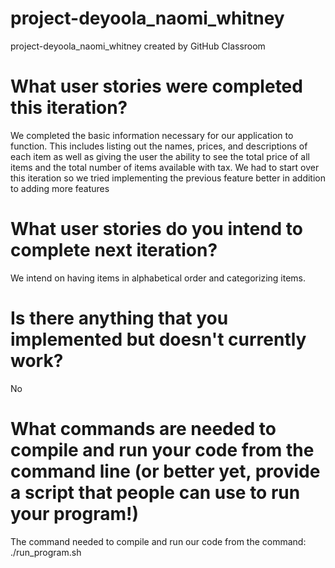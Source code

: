 # project-deyoola_naomi_whitney
project-deyoola_naomi_whitney created by GitHub Classroom
# What user stories were completed this iteration?
We completed the basic information necessary for our application to function. This includes listing out the names, prices, and descriptions of each item as well as giving the user the ability to see the total price of all items and the total number of items available with tax. We had to start over this iteration so we tried implementing the previous feature better in addition to adding more features

# What user stories do you intend to complete next iteration?
We intend on having items in alphabetical order and categorizing items.

# Is there anything that you implemented but doesn't currently work?
No

# What commands are needed to compile and run your code from the command line (or better yet, provide a script that people can use to run your program!)
The command needed to compile and run our code from the command: ./run_program.sh 
